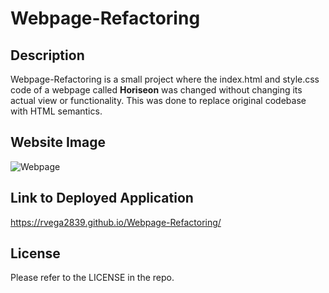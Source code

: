 # Webpage-Refactoring

## Description
Webpage-Refactoring is a small project where the index.html and style.css code of a webpage called **Horiseon** was changed without changing its actual view or functionality. This was done to replace original codebase with HTML semantics.

## Website Image

![Webpage](WebpagePreviewScreenshot.png)




## Link to Deployed Application
https://rvega2839.github.io/Webpage-Refactoring/

## License

Please refer to the LICENSE in the repo.
